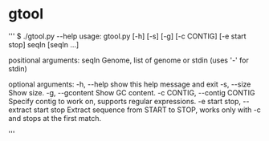 # gtool
'''
$ ./gtool.py --help
usage: gtool.py [-h] [-s] [-g] [-c CONTIG] [-e start stop] seqIn [seqIn ...]

positional arguments:
  seqIn                 Genome, list of genome or stdin (uses '-' for stdin)

optional arguments:
  -h, --help            show this help message and exit
  -s, --size            Show size.
  -g, --gcontent        Show GC content.
  -c CONTIG, --contig CONTIG
                        Specify contig to work on, supports regular
                        expressions.
  -e start stop, --extract start stop
                        Extract sequence from START to STOP, works only with
                        -c and stops at the first match.

'''
